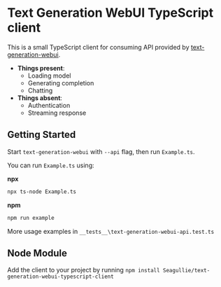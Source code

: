 # Text Generation WebUI TypeScript client

This is a small TypeScript client for consuming API provided by [text-generation-webui](https://github.com/oobabooga/text-generation-webui).

- **Things present**:
  - Loading model
  - Generating completion
  - Chatting
- **Things absent**:
  - Authentication
  - Streaming response

## Getting Started

Start `text-generation-webui` with `--api` flag, then run `Example.ts`.

You can run `Example.ts` using:

**npx**

```bash
npx ts-node Example.ts
```

**npm**

```bash
npm run example
```

More usage examples in `__tests__\text-generation-webui-api.test.ts`

## Node Module
Add the client to your project by running `npm install Seagullie/text-generation-webui-typescript-client`
